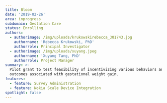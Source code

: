 ```yaml
---
title: Bloom
date: '2019-02-26'
area: inprogress
subdomain: Gestation Care
status: Enrolling
authors:
  - authorimage: /img/uploads/krukowskirebecca_301743.jpg
    authorname: 'Rebecca Krukowski, PhD'
    authorrole: Principal Investigator
  - authorimage: /img/uploads/xuyang.jpeg
    authorname: 'Xuyang Tang, PhD'
    authorrole: Project Manager
summary: >-
  Pilot grant to test feasibility of incentivizing various behaviors and
  outcomes associated with gestational weight gain.
features:
  - feature: Survey Administration
  - feature: Nokia Scale Device Integration
spotlight: false
---
```


